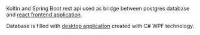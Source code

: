 Koltin and Spring Boot rest api used as bridge between postgres database and [react frontend application](https://github.com/staniakm/homeBudgetReact).     

Database is filled with [desktop application](https://github.com/staniakm/HomeBudgetApp) created with C# WPF technology.
